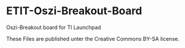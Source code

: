 # ETIT-Oszi-Breakout-Board
Oszi-Breakout board for TI Launchpad 

These Files are published unter the Creative Commons BY-SA license.
